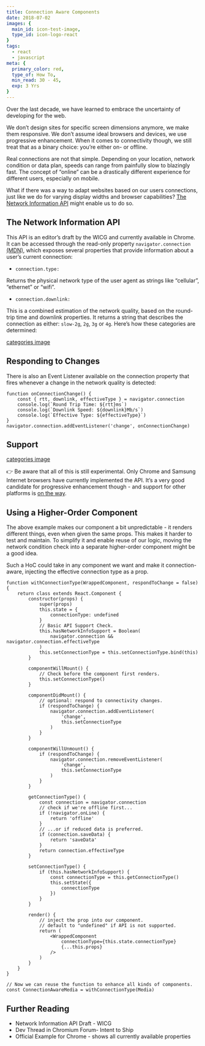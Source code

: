 ```yaml
---
title: Connection Aware Components
date: 2018-07-02
images: {
  main_id: icon-test-image,
  type_id: icon-logo-react
}
tags:
  - react
  - javascript
meta: {
  primary_color: red,
  type_of: How To,
  min_read: 30 - 45,
  exp: 3 Yrs
}
---
```


Over the last decade, we have learned to embrace the uncertainty of developing for the web.

We don’t design sites for specific screen dimensions anymore, we make them responsive. We don’t assume ideal browsers and devices, we use progressive enhancement. When it comes to connectivity though, we still treat that as a binary choice: you’re either on- or offline.

Real connections are not that simple. Depending on your location, network condition or data plan, speeds can range from painfully slow to blazingly fast. The concept of “online” can be a drastically different experience for different users, especially on mobile.

What if there was a way to adapt websites based on our users connections, just like we do for varying display widths and browser capabilities? [The Network Information API](https://wicg.github.io/netinfo/) might enable us to do so.

## The Network Information API

This API is an editor’s draft by the WICG and currently available in Chrome. It can be accessed through the read-only property `navigator.connection` [(MDN)](https://google.com), which exposes several properties that provide information about a user’s current connection:

  - `connection.type:`

Returns the physical network type of the user agent as strings like “cellular”, “ethernet” or “wifi”.

  - `connection.downlink:`

This is a combined estimation of the network quality, based on the round-trip time and downlink properties. It returns a string that describes the connection as either: `slow-2g`, `2g`, `3g` or `4g`. Here’s how these categories are determined:

[categories image](./categories.png 'Hover text goes here')

## Responding to Changes

There is also an Event Listener available on the connection property that fires whenever a change in the network quality is detected:

```
function onConnectionChange() {
    const { rtt, downlink, effectiveType } = navigator.connection
    console.log(`Round Trip Time: ${rtt}ms`)
    console.log(`Downlink Speed: ${downlink}Mb/s`)
    console.log(`Effective Type: ${effectiveType}`)
}
navigator.connection.addEventListener('change', onConnectionChange)
```

## Support

[categories image](./categories.png 'Hover text goes here')

 👉 Be aware that all of this is still experimental. Only Chrome and Samsung Internet browsers have currently implemented the API. It’s a very good candidate for progressive enhancement though - and support for other platforms is [on the way](https://google.com).

## Using a Higher-Order Component

The above example makes our component a bit unpredictable - it renders different things, even when given the same props. This makes it harder to test and maintain. To simplify it and enable reuse of our logic, moving the network condition check into a separate higher-order component might be a good idea.

Such a HoC could take in any component we want and make it connection-aware, injecting the effective connection type as a prop.

```
function withConnectionType(WrappedComponent, respondToChange = false) {
    return class extends React.Component {
        constructor(props) {
            super(props)
            this.state = {
                connectionType: undefined
            }
            // Basic API Support Check.
            this.hasNetworkInfoSupport = Boolean(
                navigator.connection && navigator.connection.effectiveType
            )
            this.setConnectionType = this.setConnectionType.bind(this)
        }

        componentWillMount() {
            // Check before the component first renders.
            this.setConnectionType()
        }

        componentDidMount() {
            // optional: respond to connectivity changes.
            if (respondToChange) {
                navigator.connection.addEventListener(
                    'change',
                    this.setConnectionType
                )
            }
        }

        componentWillUnmount() {
            if (respondToChange) {
                navigator.connection.removeEventListener(
                    'change',
                    this.setConnectionType
                )
            }
        }

        getConnectionType() {
            const connection = navigator.connection
            // check if we're offline first...
            if (!navigator.onLine) {
                return 'offline'
            }
            // ...or if reduced data is preferred.
            if (connection.saveData) {
                return 'saveData'
            }
            return connection.effectiveType
        }

        setConnectionType() {
            if (this.hasNetworkInfoSupport) {
                const connectionType = this.getConnectionType()
                this.setState({
                    connectionType
                })
            }
        }

        render() {
            // inject the prop into our component.
            // default to "undefined" if API is not supported.
            return (
                <WrappedComponent
                    connectionType={this.state.connectionType}
                    {...this.props}
                />
            )
        }
    }
}

// Now we can reuse the function to enhance all kinds of components.
const ConnectionAwareMedia = withConnectionType(Media)
```

## Further Reading

  - Network Information API Draft - WICG
  - Dev Thread in Chromium Forum- Intent to Ship
  - Official Example for Chrome - shows all currently available properties
